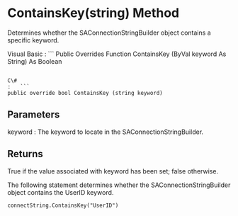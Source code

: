 <!-- loio3c142a146c5f10149540fbc2c5656735 -->

# ContainsKey\(string\) Method

Determines whether the SAConnectionStringBuilder object contains a specific keyword.



Visual Basic
:   ```
Public Overrides Function ContainsKey (ByVal keyword As String) As Boolean
```

C\#
:   ```
public override bool ContainsKey (string keyword)
```



## Parameters

keyword
:   The keyword to locate in the SAConnectionStringBuilder.



## Returns

True if the value associated with keyword has been set; false otherwise.



The following statement determines whether the SAConnectionStringBuilder object contains the UserID keyword.

```
connectString.ContainsKey("UserID")
```

